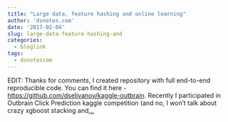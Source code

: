 ```yaml
---
title: "Large data, feature hashing and online learning"
author: 'dsnotes.com'
date: '2017-02-04'
slug: large-data-feature-hashing-and
categories:
  - bloglink
tags:
  - dsnotescom
---
```


EDIT: Thanks for comments, I created repository with full end-to-end reproducible code. You can find it here - https://github.com/dselivanov/kaggle-outbrain. Recently I participated in Outbrain Click Prediction kaggle competition (and no, I won’t talk about crazy xgboost stacking and[... <i class="fas fa-external-link-alt"></i>](http://dsnotes.com/post/2017-01-27-lessons-learned-from-outbrain-click-prediction-kaggle-competition/)

